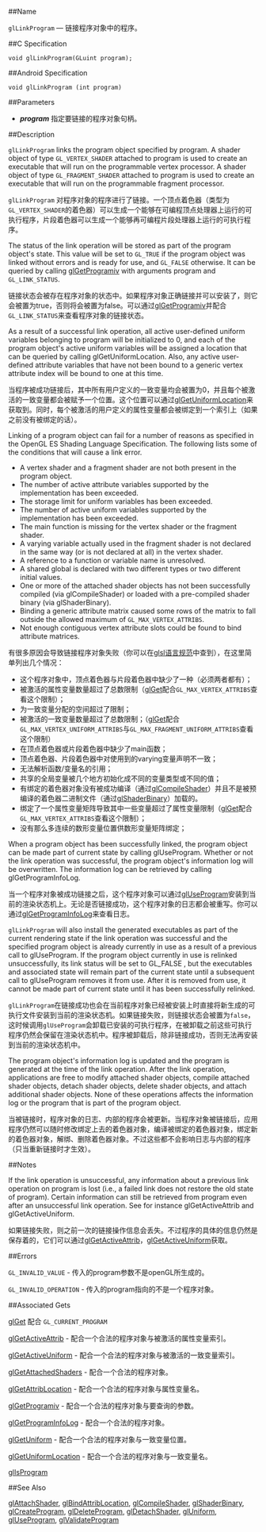 ##Name

`glLinkProgram` — 链接程序对象中的程序。

##C Specification

    void glLinkProgram(GLuint program);
 
##Android Specification

    void glLinkProgram (int program)

##Parameters

- ***program*** 指定要链接的程序对象句柄。

##Description

`glLinkProgram` links the program object specified by program. A shader object of type `GL_VERTEX_SHADER` attached to program is used to create an executable that will run on the programmable vertex processor. A shader object of type `GL_FRAGMENT_SHADER` attached to program is used to create an executable that will run on the programmable fragment processor.

`glLinkProgram` 对程序对象的程序进行了链接。一个顶点着色器（类型为`GL_VERTEX_SHADER`的着色器）可以生成一个能够在可编程顶点处理器上运行的可执行程序，片段着色器可以生成一个能够再可编程片段处理器上运行的可执行程序。

The status of the link operation will be stored as part of the program object's state. This value will be set to `GL_TRUE` if the program object was linked without errors and is ready for use, and `GL_FALSE` otherwise. It can be queried by calling [glGetProgramiv](glGetProgramiv.md) with arguments program and `GL_LINK_STATUS`.

链接状态会被存在程序对象的状态中。如果程序对象正确链接并可以安装了，则它会被置为true，否则将会被置为false。可以通过[glGetProgramiv](glGetProgramiv.md)并配合`GL_LINK_STATUS`来查看程序对象的链接状态。

As a result of a successful link operation, all active user-defined uniform variables belonging to program will be initialized to 0, and each of the program object's active uniform variables will be assigned a location that can be queried by calling glGetUniformLocation. Also, any active user-defined attribute variables that have not been bound to a generic vertex attribute index will be bound to one at this time.

当程序被成功链接后，其中所有用户定义的一致变量均会被置为0，并且每个被激活的一致变量都会被赋予一个位置。这个位置可以通过[glGetUniformLocation](glGetUniformLocation.md)来获取到。同时，每个被激活的用户定义的属性变量都会被绑定到一个索引上（如果之前没有被绑定的话）。

Linking of a program object can fail for a number of reasons as specified in the OpenGL ES Shading Language Specification. The following lists some of the conditions that will cause a link error.

- A vertex shader and a fragment shader are not both present in the program object.
- The number of active attribute variables supported by the implementation has been exceeded.
- The storage limit for uniform variables has been exceeded.
- The number of active uniform variables supported by the implementation has been exceeded.
- The main function is missing for the vertex shader or the fragment shader.
- A varying variable actually used in the fragment shader is not declared in the same way (or is not declared at all) in the vertex shader.
- A reference to a function or variable name is unresolved.
- A shared global is declared with two different types or two different initial values.
- One or more of the attached shader objects has not been successfully compiled (via glCompileShader) or loaded with a pre-compiled shader binary (via glShaderBinary).
- Binding a generic attribute matrix caused some rows of the matrix to fall outside the allowed maximum of `GL_MAX_VERTEX_ATTRIBS`.
- Not enough contiguous vertex attribute slots could be found to bind attribute matrices.

有很多原因会导致链接程序对象失败（你可以在[glsl语言规范](https://www.opengl.org/documentation/glsl/)中查到），在这里简单列出几个情况：

- 这个程序对象中，顶点着色器与片段着色器中缺少了一种（必须两者都有）；
- 被激活的属性变量数量超过了总数限制（[glGet](glGet.md)配合`GL_MAX_VERTEX_ATTRIBS`查看这个限制）；
- 为一致变量分配的空间超过了限制；
- 被激活的一致变量数量超过了总数限制；（[glGet](glGet.md)配合`GL_MAX_VERTEX_UNIFORM_ATTRIBS`与`GL_MAX_FRAGMENT_UNIFORM_ATTRIBS`查看这个限制）
- 在顶点着色器或片段着色器中缺少了main函数；
- 顶点着色器、片段着色器中对使用到的varying变量声明不一致；
- 无法解析函数/变量名的引用；
- 共享的全局变量被几个地方初始化成不同的变量类型或不同的值；
- 有绑定的着色器对象没有被成功编译（通过[glCompileShader](glCompileShader.md)）并且不是被预编译的着色器二进制文件（通过[glShaderBinary](glShaderBinary.md)）加载的。
- 绑定了一个属性变量矩阵导致其中一些变量超过了属性变量限制（[glGet](glGet.md)配合`GL_MAX_VERTEX_ATTRIBS`查看这个限制）；
- 没有那么多连续的数形变量位置供数形变量矩阵绑定；

When a program object has been successfully linked, the program object can be made part of current state by calling glUseProgram. Whether or not the link operation was successful, the program object's information log will be overwritten. The information log can be retrieved by calling glGetProgramInfoLog.

当一个程序对象被成功链接之后，这个程序对象可以通过[glUseProgram](glUseProgram.md)安装到当前的渲染状态机上。无论是否链接成功，这个程序对象的日志都会被重写。你可以通过[glGetProgramInfoLog](glGetProgramInfoLog.md)来查看日志。

`glLinkProgram` will also install the generated executables as part of the current rendering state if the link operation was successful and the specified program object is already currently in use as a result of a previous call to glUseProgram. If the program object currently in use is relinked unsuccessfully, its link status will be set to GL_FALSE , but the executables and associated state will remain part of the current state until a subsequent call to glUseProgram removes it from use. After it is removed from use, it cannot be made part of current state until it has been successfully relinked.

`glLinkProgram`在链接成功也会在当前程序对象已经被安装上时直接将新生成的可执行文件安装到当前的渲染状态机。如果链接失败，则链接状态会被置为`false`，这时候调用`glUseProgram`会卸载已安装的可执行程序，在被卸载之前这些可执行程序仍然会保留在渲染状态机中。程序被卸载后，除非链接成功，否则无法再安装到当前的渲染状态机中。

The program object's information log is updated and the program is generated at the time of the link operation. After the link operation, applications are free to modify attached shader objects, compile attached shader objects, detach shader objects, delete shader objects, and attach additional shader objects. None of these operations affects the information log or the program that is part of the program object.

当被链接时，程序对象的日志、内部的程序会被更新。当程序对象被链接后，应用程序仍然可以随时修改绑定上去的着色器对象，编译被绑定的着色器对象，绑定新的着色器对象，解绑、删除着色器对象。不过这些都不会影响日志与内部的程序（只当重新链接时才生效）。

##Notes

If the link operation is unsuccessful, any information about a previous link operation on program is lost (i.e., a failed link does not restore the old state of program). Certain information can still be retrieved from program even after an unsuccessful link operation. See for instance glGetActiveAttrib and glGetActiveUniform.

如果链接失败，则之前一次的链接操作信息会丢失。不过程序的具体的信息仍然是保存着的，它们可以通过[glGetActiveAttrib](glGetActiveAttrib.md)，[glGetActiveUniform](glGetActiveUniform.md)获取。

##Errors

`GL_INVALID_VALUE` - 传入的program参数不是openGL所生成的。

`GL_INVALID_OPERATION` - 传入的program指向的不是一个程序对象。

##Associated Gets

[glGet](glGet.md) 配合 `GL_CURRENT_PROGRAM`

[glGetActiveAttrib](glGetActiveAttrib.md) - 配合一个合法的程序对象与被激活的属性变量索引。

[glGetActiveUniform](glGetActiveUniform.md) - 配合一个合法的程序对象与被激活的一致变量索引。

[glGetAttachedShaders](glGetAttachedShaders.md) - 配合一个合法的程序对象。

[glGetAttribLocation](glGetAttribLocation.md) - 配合一个合法的程序对象与属性变量名。

[glGetProgramiv](glGetProgramiv.md) - 配合一个合法的程序对象与要查询的参数。

[glGetProgramInfoLog](glGetProgramInfoLog.md) - 配合一个合法的程序对象。

[glGetUniform](glGetUniform.md) - 配合一个合法的程序对象与一致变量位置。

[glGetUniformLocation](glGetUniformLocation.md) - 配合一个合法的程序对象与一致变量名。

[glIsProgram](glIsProgram.md)

##See Also

[glAttachShader](glAttachShader.md), [glBindAttribLocation](glBindAttribLocation.md), [glCompileShader](glCompileShader.md), [glShaderBinary](glShaderBinary.md), [glCreateProgram](glCreateProgram.md), [glDeleteProgram](glDeleteProgram.md), [glDetachShader](glDetachShader.md), [glUniform](glUniform.md), [glUseProgram](glUseProgram.md), [glValidateProgram](glValidateProgram.md)

